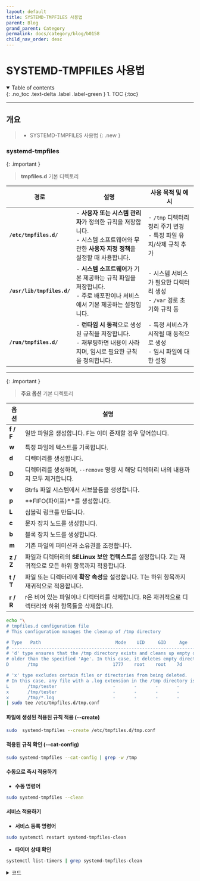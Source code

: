 ```yaml
---
layout: default
title: SYSTEMD-TMPFILES 사용법
parent: Blog
grand_parent: Category
permalink: docs/category/blog/b0158
child_nav_order: desc
---
```


# SYSTEMD-TMPFILES 사용법

<details open markdown="block">
  <summary>
    Table of contents
  </summary>
  {: .no_toc .text-delta .label .label-green }
1. TOC
{:toc}
</details>

---

## 개요

> - SYSTEMD-TMPFILES 사용법
{: .new }

### systemd-tmpfiles

{: .important }
> **tmpfiles.d** 기본 디렉토리
>
| **경로**                  | **설명**                                               | **사용 목적 및 예시** |
|---------------------------|--------------------------------------------------------|-----------------------|
| **`/etc/tmpfiles.d/`**     | - **사용자 또는 시스템 관리자**가 정의한 규칙을 저장합니다. <br> - 시스템 소프트웨어와 무관한 **사용자 지정 정책**을 설정할 때 사용합니다. | - `/tmp` 디렉터리 정리 주기 변경<br> - 특정 파일 유지/삭제 규칙 추가 |
| **`/usr/lib/tmpfiles.d/`** | - **시스템 소프트웨어**가 기본 제공하는 규칙 파일을 저장합니다.<br> - 주로 배포판이나 서비스에서 기본 제공하는 설정입니다. | - 시스템 서비스가 필요한 디렉터리 생성<br> - `/var` 경로 초기화 규칙 등 |
| **`/run/tmpfiles.d/`**     | - **런타임 시 동적**으로 생성된 규칙을 저장합니다.<br> - 재부팅하면 내용이 사라지며, 임시로 필요한 규칙을 정의합니다. | - 특정 서비스가 시작될 때 동적으로 생성<br> - 임시 파일에 대한 설정 |

---

{: .important }
> **주요 옵션** 기본 디렉토리
>
| **옵션** | **설명** |
|----------|----------|
| **f / F** | 일반 파일을 생성합니다. F는 이미 존재할 경우 덮어씁니다. |
| **w** | 특정 파일에 텍스트를 기록합니다. |
| **d** | 디렉터리를 생성합니다. |
| **D** | 디렉터리를 생성하며, `--remove` 명령 시 해당 디렉터리 내의 내용까지 모두 제거합니다. |
| **v** | Btrfs 파일 시스템에서 서브볼륨을 생성합니다. |
| **p** | **FIFO(파이프)**를 생성합니다. |
| **L** | 심볼릭 링크를 만듭니다. |
| **c** | 문자 장치 노드를 생성합니다. |
| **b** | 블록 장치 노드를 생성합니다. |
| **m** | 기존 파일의 퍼미션과 소유권을 조정합니다. |
| **z / Z** | 파일과 디렉터리의 **SELinux 보안 컨텍스트**를 설정합니다. Z는 재귀적으로 모든 하위 항목까지 적용합니다. |
| **t / T** | 파일 또는 디렉터리에 **확장 속성**을 설정합니다. T는 하위 항목까지 재귀적으로 적용합니다. |
| **r / R** | r은 비어 있는 파일이나 디렉터리를 삭제합니다. R은 재귀적으로 디렉터리와 하위 항목들을 삭제합니다. |


```bash
echo "\
# tmpfiles.d configuration file
# This configuration manages the cleanup of /tmp directory

# Type   Path                            Mode    UID     GID     Age     Arguments
# --------------------------------------------------------------------------------
# 'd' type ensures that the /tmp directory exists and cleans up empty directories 
# older than the specified 'Age'. In this case, it deletes empty directories older than 7 days.
D       /tmp                            1777    root    root    7d      -

# 'x' type excludes certain files or directories from being deleted.
# In this case, any file with a .log extension in the /tmp directory is excluded from cleanup.
L       /tmp/tester                     -       -       -       -       /home/tester
x       /tmp/tester                     -       -       -       -       /home/tester
x       /tmp/*.log                      -       -       -       -       -" \
| sudo tee /etc/tmpfiles.d/tmp.conf
```

#### 파일에 생성된 적용된 규칙 적용 (--create)

```bash
sudo  systemd-tmpfiles --create /etc/tmpfiles.d/tmp.conf
```

#### 적용된 규칙 확인 (--cat-config)

```bash
sudo systemd-tmpfiles --cat-config | grep -w /tmp
```

#### 수동으로 즉시 적용하기

- **수동 명령어**

```bash
sudo systemd-tmpfiles --clean
```

#### 서비스 적용하기

- **서비스 등록 명령어**

```bash
sudo systemctl restart systemd-tmpfiles-clean
```

- **타이머 상태 확인**

```bash
systemctl list-timers | grep systemd-tmpfiles-clean
```

<details markdown="block">
  <summary>
    코드
  </summary>
  {: .text-delta .label .label-green }
  
```bash
Thu 2024-08-22 10:32:01 KST 23h left    Wed 2024-08-21 10:32:01 KST 27min ago systemd-tmpfiles-clean.timer systemd-tmpfiles-clean.service
```

</details>



